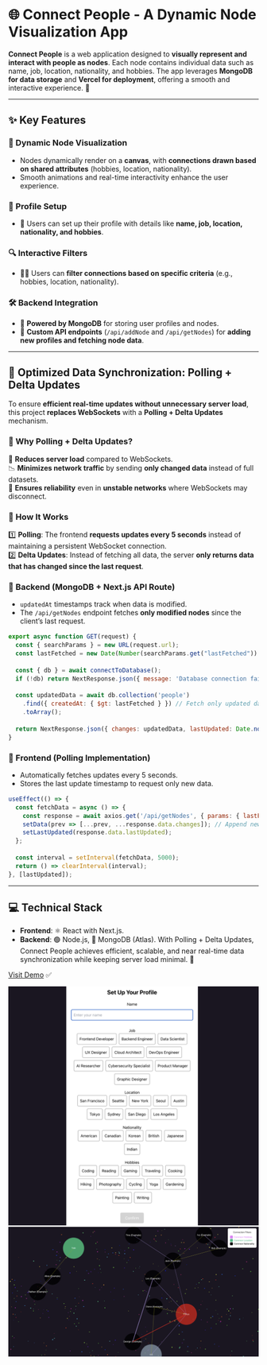 # 🌐 Connect People - A Dynamic Node Visualization App

**Connect People** is a web application designed to **visually represent and interact with people as nodes**. Each node contains individual data such as name, job, location, nationality, and hobbies. The app leverages **MongoDB for data storage** and **Vercel for deployment**, offering a smooth and interactive experience. 🚀

---

## ✨ Key Features

### 🎨 Dynamic Node Visualization
- Nodes dynamically render on a **canvas**, with **connections drawn based on shared attributes** (hobbies, location, nationality).
- Smooth animations and real-time interactivity enhance the user experience.

### 📝 Profile Setup
- 👤 Users can set up their profile with details like **name, job, location, nationality, and hobbies**.

### 🔍 Interactive Filters
- 🕵️‍♂️ Users can **filter connections based on specific criteria** (e.g., hobbies, location, nationality).

### 🛠️ Backend Integration
- 💾 **Powered by MongoDB** for storing user profiles and nodes.
- 📡 **Custom API endpoints** (`/api/addNode` and `/api/getNodes`) for **adding new profiles and fetching node data**.

---

## 🔄 Optimized Data Synchronization: Polling + Delta Updates

To ensure **efficient real-time updates without unnecessary server load**, this project **replaces WebSockets** with a **Polling + Delta Updates** mechanism.

### 🔹 Why Polling + Delta Updates?
🚀 **Reduces server load** compared to WebSockets.  
📉 **Minimizes network traffic** by sending **only changed data** instead of full datasets.  
📡 **Ensures reliability** even in **unstable networks** where WebSockets may disconnect.  

### 🔹 How It Works
1️⃣ **Polling**: The frontend **requests updates every 5 seconds** instead of maintaining a persistent WebSocket connection.  
2️⃣ **Delta Updates**: Instead of fetching all data, the server **only returns data that has changed since the last request**.  

### 🔹 Backend (MongoDB + Next.js API Route)
- `updatedAt` timestamps track when data is modified.
- The `/api/getNodes` endpoint fetches **only modified nodes** since the client’s last request.

```javascript
export async function GET(request) {
  const { searchParams } = new URL(request.url);
  const lastFetched = new Date(Number(searchParams.get("lastFetched")) || 0);

  const { db } = await connectToDatabase();
  if (!db) return NextResponse.json({ message: 'Database connection failed' }, { status: 500 });

  const updatedData = await db.collection('people')
    .find({ createdAt: { $gt: lastFetched } }) // Fetch only updated data
    .toArray();

  return NextResponse.json({ changes: updatedData, lastUpdated: Date.now() });
}
```

### 🔹 Frontend (Polling Implementation)
- Automatically fetches updates every 5 seconds.
- Stores the last update timestamp to request only new data.

```javascript
useEffect(() => {
  const fetchData = async () => {
    const response = await axios.get('/api/getNodes', { params: { lastFetched: lastUpdated } });
    setData(prev => [...prev, ...response.data.changes]); // Append new data
    setLastUpdated(response.data.lastUpdated);
  };

  const interval = setInterval(fetchData, 5000);
  return () => clearInterval(interval);
}, [lastUpdated]);
```

---

## 💻 **Technical Stack**
- **Frontend**: ⚛️ React with Next.js.
- **Backend**: 🟢 Node.js, 🍃 MongoDB (Atlas).
With Polling + Delta Updates, Connect People achieves efficient, scalable, and near real-time data synchronization while keeping server load minimal. 🚀

[Visit Demo](https://connect-people.vercel.app/) ✅

![Alt text](/public/profile.png)
![Alt text](/public/screenshot.png)

